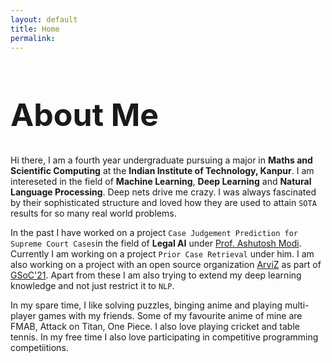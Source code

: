 ```yaml
---
layout: default
title: Home
permalink: 
---
```



<h1 style="font-size: 50px">About Me</h1>

Hi there, I am a fourth year undergraduate pursuing a major in **Maths and Scientific Computing** at the **Indian Institute of Technology, Kanpur**. I am intereseted in the field of **Machine Learning**, **Deep Learning** and **Natural Language Processing**. Deep nets drive me crazy. I was always fascinated by their sophisticated structure and loved how they are used to attain `SOTA` results for so many real world problems. 

In the past I have worked on a project `Case Judgement Prediction for Supreme Court Cases`in the field of **Legal AI** under [Prof. Ashutosh Modi](https://ashutosh-modi.github.io/). Currently I am working on a project  `Prior Case Retrieval` under him.  I am also working on a project with an open source organization [ArviZ](https://github.com/arviz-devs/arviz) as part of [GSoC'21](https://summerofcode.withgoogle.com/). Apart from these I am also trying to extend my deep learning knowledge and not just restrict it to `NLP`. 

In my spare time, I like solving puzzles, binging anime and playing multi-player games with my friends. Some of my favourite anime of mine are FMAB, Attack on Titan, One Piece. I also love playing cricket and table tennis. In my free time I also love participating in competitive programming competiitions. 










<!-- Text can be **bold**, _italic_, or ~~strikethrough~~.

[Link to another page](./another-page.html).

There should be whitespace between paragraphs.

There should be whitespace between paragraphs. We recommend including a README, or a file with information about your project.

# Header 1

This is a normal paragraph following a header. GitHub is a code hosting platform for version control and collaboration. It lets you and others work together on projects from anywhere.

## Header 2

> This is a blockquote following a header.
>
> When something is important enough, you do it even if the odds are not in your favor.

### Header 3

```js
// Javascript code with syntax highlighting.
var fun = function lang(l) {
  dateformat.i18n = require('./lang/' + l)
  return true;
}``` -->
